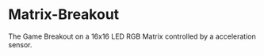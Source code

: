 # Matrix-Breakout
The Game Breakout on a 16x16 LED RGB Matrix controlled by a acceleration sensor. 
